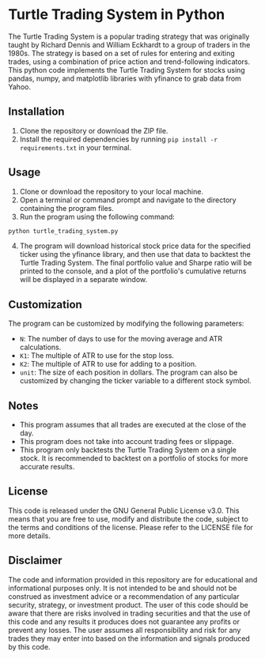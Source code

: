 # Turtle Trading System in Python
The Turtle Trading System is a popular trading strategy that was originally taught by Richard Dennis and William Eckhardt to a group of traders in the 1980s. The strategy is based on a set of rules for entering and exiting trades, using a combination of price action and trend-following indicators. This python code implements the Turtle Trading System for stocks using pandas, numpy, and matplotlib libraries with yfinance to grab data from Yahoo.

## Installation
1. Clone the repository or download the ZIP file.
2. Install the required dependencies by running `pip install -r requirements.txt` in your terminal.

## Usage
1. Clone or download the repository to your local machine.
2. Open a terminal or command prompt and navigate to the directory containing the program files.
3. Run the program using the following command:
```bash
python turtle_trading_system.py
```
4. The program will download historical stock price data for the specified ticker using the yfinance library, and then use that data to backtest the Turtle Trading System. The final portfolio value and Sharpe ratio will be printed to the console, and a plot of the portfolio's cumulative returns will be displayed in a separate window.

## Customization
The program can be customized by modifying the following parameters:

- `N`: The number of days to use for the moving average and ATR calculations.
- `K1`: The multiple of ATR to use for the stop loss.
- `K2`: The multiple of ATR to use for adding to a position.
- `unit`: The size of each position in dollars.
The program can also be customized by changing the ticker variable to a different stock symbol.

## Notes
- This program assumes that all trades are executed at the close of the day.
- This program does not take into account trading fees or slippage.
- This program only backtests the Turtle Trading System on a single stock. It is recommended to backtest on a portfolio of stocks for more accurate results.

## License
This code is released under the GNU General Public License v3.0. This means that you are free to use, modify and distribute the code, subject to the terms and conditions of the license. Please refer to the LICENSE file for more details.

## Disclaimer
 The code and information provided in this repository are for educational and informational purposes only. It is not intended to be and should not be construed as investment advice or a recommendation of any particular security, strategy, or investment product. The user of this code should be aware that there are risks involved in trading securities and that the use of this code and any results it produces does not guarantee any profits or prevent any losses. The user assumes all responsibility and risk for any trades they may enter into based on the information and signals produced by this code.